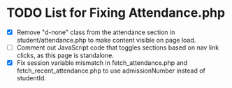 # TODO List for Fixing Attendance.php

- [x] Remove "d-none" class from the attendance section in student/attendance.php to make content visible on page load.
- [ ] Comment out JavaScript code that toggles sections based on nav link clicks, as this page is standalone.
- [x] Fix session variable mismatch in fetch_attendance.php and fetch_recent_attendance.php to use admissionNumber instead of studentId.

